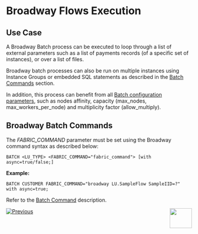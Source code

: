 # Broadway Flows Execution


## Use Case

A Broadway Batch process can be executed to loop through a list of external parameters such as a list of payments records (of a specific set of instances), or over a list of files. 

Broadway batch processes can also be run on multiple instances using Instance Groups or embedded SQL statements as described in the [Batch Commands](/articles/20_jobs_and_batch_services/12_batch_sync_commands.md) section.

In addition, this process can benefit from all [Batch configuration parameters](/articles/20_jobs_and_batch_services/12_batch_sync_commands.md#batch-ludc-fabric_commandfabric-command--with-affinityaffinity-job_affinityjob-affinity-asynctruefalse-generate_entities_firsttruefalse-allow_multiplytruefalse-max_workers_per_nodenumberh6-), such as nodes affinity, capacity (max_nodes, max_workers_per_node) and multiplicity factor (allow_multiply).



## Broadway Batch Commands
The *FABRIC_COMMAND* parameter must be set using the Broadway command syntax as described below:

```BATCH <LU_TYPE> <FABRIC_COMMAND="fabric_command"> [with async=true/false;]```

**Example:**

```BATCH CUSTOMER FABRIC_COMMAND="broadway LU.SampleFlow SampleIID=?" with async=true;```

Refer to the [Batch Command](/articles/20_jobs_and_batch_services/12_batch_sync_commands.md#batch-commands-summary) description.


[![Previous](/articles/images/Previous.png)](/articles/20_jobs_and_batch_services/14_instances_groups.md)[<img align="right" width="60" height="54" src="/articles/images/Next.png">](/articles/20_jobs_and_batch_services/16_batch_CDC_commands.md)




